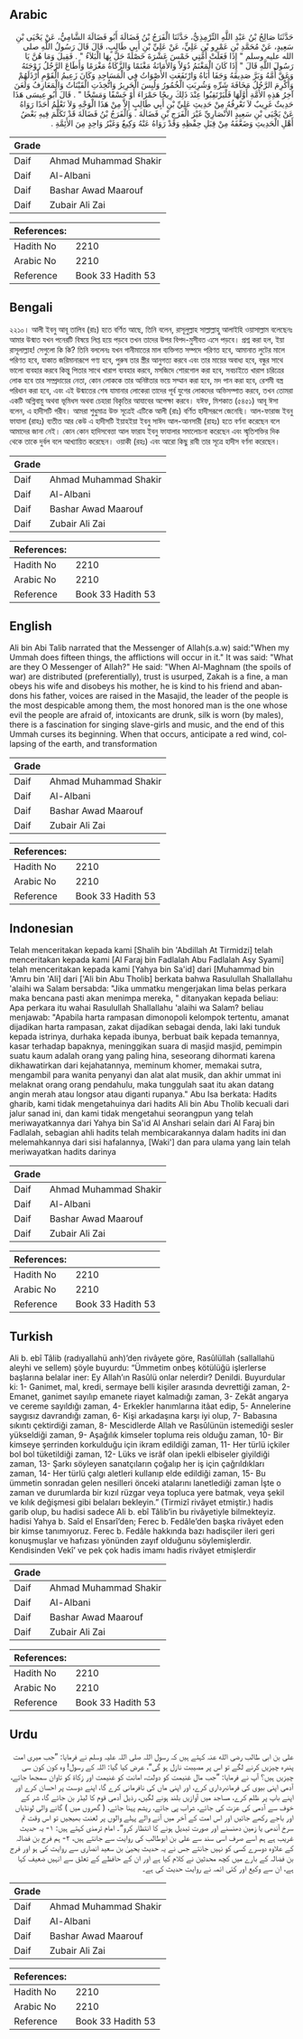 ## Arabic


<div dir="rtl" lang="ar" style={{fontSize:'larger',backgroundColor:'#f8f9fa',padding:20}}>
حَدَّثَنَا صَالِحُ بْنُ عَبْدِ اللَّهِ التِّرْمِذِيُّ، حَدَّثَنَا الْفَرَجُ بْنُ فَضَالَةَ أَبُو فَضَالَةَ الشَّامِيُّ، عَنْ يَحْيَى بْنِ سَعِيدٍ، عَنْ مُحَمَّدِ بْنِ عَمْرِو بْنِ عَلِيٍّ، عَنْ عَلِيِّ بْنِ أَبِي طَالِبٍ، قَالَ قَالَ رَسُولُ اللَّهِ صلى الله عليه وسلم ‏"‏ إِذَا فَعَلَتْ أُمَّتِي خَمْسَ عَشْرَةَ خَصْلَةً حَلَّ بِهَا الْبَلاَءُ ‏"‏ ‏.‏ فَقِيلَ وَمَا هُنَّ يَا رَسُولَ اللَّهِ قَالَ ‏"‏ إِذَا كَانَ الْمَغْنَمُ دُوَلاً وَالأَمَانَةُ مَغْنَمًا وَالزَّكَاةُ مَغْرَمًا وَأَطَاعَ الرَّجُلُ زَوْجَتَهُ وَعَقَّ أُمَّهُ وَبَرَّ صَدِيقَهُ وَجَفَا أَبَاهُ وَارْتَفَعَتِ الأَصْوَاتُ فِي الْمَسَاجِدِ وَكَانَ زَعِيمُ الْقَوْمِ أَرْذَلَهُمْ وَأُكْرِمَ الرَّجُلُ مَخَافَةَ شَرِّهِ وَشُرِبَتِ الْخُمُورُ وَلُبِسَ الْحَرِيرُ وَاتُّخِذَتِ الْقَيْنَاتُ وَالْمَعَازِفُ وَلَعَنَ آخِرُ هَذِهِ الأُمَّةِ أَوَّلَهَا فَلْيَرْتَقِبُوا عِنْدَ ذَلِكَ رِيحًا حَمْرَاءَ أَوْ خَسْفًا وَمَسْخًا ‏"‏ ‏.‏ قَالَ أَبُو عِيسَى هَذَا حَدِيثٌ غَرِيبٌ لاَ نَعْرِفُهُ مِنْ حَدِيثِ عَلِيِّ بْنِ أَبِي طَالِبٍ إِلاَّ مِنْ هَذَا الْوَجْهِ وَلاَ نَعْلَمُ أَحَدًا رَوَاهُ عَنْ يَحْيَى بْنِ سَعِيدٍ الأَنْصَارِيِّ غَيْرَ الْفَرَجِ بْنِ فَضَالَةَ ‏.‏ وَالْفَرَجُ بْنُ فَضَالَةَ قَدْ تَكَلَّمَ فِيهِ بَعْضُ أَهْلِ الْحَدِيثِ وَضَعَّفَهُ مِنْ قِبَلِ حِفْظِهِ وَقَدْ رَوَاهُ عَنْهُ وَكِيعٌ وَغَيْرُ وَاحِدٍ مِنَ الأَئِمَّةِ ‏.‏
</div>
<div style={{backgroundColor:'#f8f9fa',padding:20, marginBottom: 10}}><table> <thead> <tr> <th>Grade</th> <th></th> </tr> </thead> <tbody> <tr><td>Daif</td><td>Ahmad Muhammad Shakir</td></tr><tr><td>Daif</td><td>Al-Albani</td></tr><tr><td>Daif</td><td>Bashar Awad Maarouf</td></tr><tr><td>Daif</td><td>Zubair Ali Zai</td></tr></tbody></table><table> <thead> <tr> <th>References:</th> <th></th> </tr> </thead> <tbody><tr><td>Hadith No</td><td>2210</td></tr><tr><td>Arabic No</td><td>2210</td></tr><tr><td>Reference</td><td>Book 33 Hadith 53</td></tr></tbody></table></div>

## Bengali


<div dir="ltr" lang="bn" style={{fontSize:'larger',backgroundColor:'#f8f9fa',padding:20}}>
২২১০। আলী ইবনু আবূ তালিব (রাঃ) হতে বর্ণিত আছে, তিনি বলেন, রাসূলুল্লাহ সাল্লাল্লাহু আলাইহি ওয়াসাল্লাম বলেছেনঃ আমার উন্মাত যখন পনেরটি বিষয়ে লিপ্ত হয়ে পড়বে তখন তাদের উপর বিপদ-মুসীবত এসে পড়বে। প্রশ্ন করা হল, ইয়া রাসূলাল্লাহ! সেগুলো কি কি? তিনি বললেনঃ যখন গানীমাতের মাল ব্যক্তিগত সম্পদে পরিণত হবে, আমানাত লুটের মালে পরিণত হবে, যাকাত জরিমানারূপে গণ্য হবে, পুরুষ তার স্ত্রীর আনুগত্য করবে এবং তার মায়ের অবাধ্য হবে, বন্ধুর সাথে ভালো ব্যবহার করবে কিন্তু পিতার সাথে খারাপ ব্যবহার করবে, মসজিদে শোরগোল করা হবে, সবচাইতে খারাপ চরিত্রের লোক হবে তার সম্প্রদায়ের নেতা, কোন লোককে তার অনিষ্টতার ভয়ে সম্মান করা হবে, মদ পান করা হবে, রেশমী বস্ত্র পরিধান করা হবে, এবং এই উন্মাতের শেষ যামানার লোকেরা তাদের পূর্ব যুগের লোকদের অভিসম্পাত করবে, তখন তোমরা একটি অগ্নিবায়ু অথবা ভূমিধস অথবা চেহারা বিকৃতির আযাবের অপেক্ষা করবে। যঈফ, মিশকাত (৫৪৫১) আবূ ঈসা বলেন, এ হাদীসটি গরীব। আমরা শুধুমাত্র উক্ত সূত্রেই এটিকে আলী (রাঃ) বর্ণিত হাদীসরূপে জেনেছি। আল-ফারাজ ইবনু ফাযালা (রাহঃ) ব্যতীত আর কেউ এ হাদীসটি ইয়াহইয়া ইবনু সাঈদ আল-আনসারী (রাহঃ) হতে বর্ণনা করেছেন বলে আমাদের জানা নেই। কোন কোন হাদিসবেত্তা আল ফারায ইবনু ফাযালার সমালোচনা করেছেন এবং স্মৃতিশক্তির দিক থেকে তাকে দুর্বল বলে আখ্যায়িত করেছেন। ওয়াকী (রহঃ) এবং আরো কিছু রাবী তার সূত্রে হাদীস বর্ণনা করেছেন।
</div>
<div style={{backgroundColor:'#f8f9fa',padding:20, marginBottom: 10}}><table> <thead> <tr> <th>Grade</th> <th></th> </tr> </thead> <tbody> <tr><td>Daif</td><td>Ahmad Muhammad Shakir</td></tr><tr><td>Daif</td><td>Al-Albani</td></tr><tr><td>Daif</td><td>Bashar Awad Maarouf</td></tr><tr><td>Daif</td><td>Zubair Ali Zai</td></tr></tbody></table><table> <thead> <tr> <th>References:</th> <th></th> </tr> </thead> <tbody><tr><td>Hadith No</td><td>2210</td></tr><tr><td>Arabic No</td><td>2210</td></tr><tr><td>Reference</td><td>Book 33 Hadith 53</td></tr></tbody></table></div>

## English


<div dir="ltr" lang="en" style={{fontSize:'larger',backgroundColor:'#f8f9fa',padding:20}}>
Ali bin Abi Talib narrated that the Messenger of Allah(s.a.w) said:"When my Ummah does fifteen things, the afflictions will occur in it." It was said: "What are they O Messenger of Allah?" He said: "When Al-Maghnam (the spoils of war) are distributed (preferentially), trust is usurped, Zakah is a fine, a man obeys his wife and disobeys his mother, he is kind to his friend and abandons his father, voices are raised in the Masajid, the leader of the people is the most despicable among them, the most honored man is the one whose evil the people are afraid of, intoxicants are drunk, silk is worn (by males), there is a fascination for singing slave-girls and music, and the end of this Ummah curses its beginning. When that occurs, anticipate a red wind, collapsing of the earth, and transformation
</div>
<div style={{backgroundColor:'#f8f9fa',padding:20, marginBottom: 10}}><table> <thead> <tr> <th>Grade</th> <th></th> </tr> </thead> <tbody> <tr><td>Daif</td><td>Ahmad Muhammad Shakir</td></tr><tr><td>Daif</td><td>Al-Albani</td></tr><tr><td>Daif</td><td>Bashar Awad Maarouf</td></tr><tr><td>Daif</td><td>Zubair Ali Zai</td></tr></tbody></table><table> <thead> <tr> <th>References:</th> <th></th> </tr> </thead> <tbody><tr><td>Hadith No</td><td>2210</td></tr><tr><td>Arabic No</td><td>2210</td></tr><tr><td>Reference</td><td>Book 33 Hadith 53</td></tr></tbody></table></div>

## Indonesian


<div dir="ltr" lang="id" style={{fontSize:'larger',backgroundColor:'#f8f9fa',padding:20}}>
Telah menceritakan kepada kami [Shalih bin 'Abdillah At Tirmidzi] telah menceritakan kepada kami [Al Faraj bin Fadlalah Abu Fadlalah Asy Syami] telah menceritakan kepada kami [Yahya bin Sa'id] dari [Muhammad bin 'Amru bin 'Ali] dari ['Ali bin Abu Tholib] berkata bahwa Rasulullah Shallallahu 'alaihi wa Salam bersabda: "Jika ummatku mengerjakan lima belas perkara maka bencana pasti akan menimpa mereka, " ditanyakan kepada beliau: Apa perkara itu wahai Rasulullah Shallallahu 'alaihi wa Salam? beliau menjawab: "Apabila harta rampasan dimonopoli kelompok tertentu, amanat dijadikan harta rampasan, zakat dijadikan sebagai denda, laki laki tunduk kepada istrinya, durhaka kepada ibunya, berbuat baik kepada temannya, kasar terhadap bapaknya, meninggikan suara di masjid masjid, pemimpin suatu kaum adalah orang yang paling hina, seseorang dihormati karena dikhawatirkan dari kejahatannya, meminum khomer, memakai sutra, mengambil para wanita penyanyi dan alat alat musik, dan akhir ummat ini melaknat orang orang pendahulu, maka tunggulah saat itu akan datang angin merah atau longsor atau diganti rupanya." Abu Isa berkata: Hadits gharib, kami tidak mengetahuinya dari hadits Ali bin Abu Tholib kecuali dari jalur sanad ini, dan kami tidak mengetahui seorangpun yang telah meriwayatkannya dari Yahya bin Sa'id Al Anshari selain dari Al Faraj bin Fadlalah, sebagian ahli hadits telah membicarakannya dalam hadits ini dan melemahkannya dari sisi hafalannya, [Waki'] dan para ulama yang lain telah meriwayatkan hadits darinya
</div>
<div style={{backgroundColor:'#f8f9fa',padding:20, marginBottom: 10}}><table> <thead> <tr> <th>Grade</th> <th></th> </tr> </thead> <tbody> <tr><td>Daif</td><td>Ahmad Muhammad Shakir</td></tr><tr><td>Daif</td><td>Al-Albani</td></tr><tr><td>Daif</td><td>Bashar Awad Maarouf</td></tr><tr><td>Daif</td><td>Zubair Ali Zai</td></tr></tbody></table><table> <thead> <tr> <th>References:</th> <th></th> </tr> </thead> <tbody><tr><td>Hadith No</td><td>2210</td></tr><tr><td>Arabic No</td><td>2210</td></tr><tr><td>Reference</td><td>Book 33 Hadith 53</td></tr></tbody></table></div>

## Turkish


<div dir="ltr" lang="tr" style={{fontSize:'larger',backgroundColor:'#f8f9fa',padding:20}}>
Ali b. ebî Tâlib (radıyallahü anh)’den rivâyete göre, Rasûlüllah (sallallahü aleyhi ve sellem) şöyle buyurdu: “Ümmetim onbeş kötülüğü işlerlerse başlarına belalar iner: Ey Allah’ın Rasûlü onlar nelerdir? Denildi. Buyurdular ki: 1- Ganimet, mal, kredi, sermaye belli kişiler arasında devrettiği zaman, 2- Emanet, ganimet sayılıp emanete riayet kalmadığı zaman, 3- Zekât angarya ve cereme sayıldığı zaman, 4- Erkekler hanımlarına itâat edip, 5- Annelerine saygısız davrandığı zaman, 6- Kişi arkadaşına karşı iyi olup, 7- Babasına sıkıntı çektirdiği zaman, 8- Mescidlerde Allah ve Rasûlünün istemediği sesler yükseldiği zaman, 9- Aşağılık kimseler topluma reis olduğu zaman, 10- Bir kimseye şerrinden korkulduğu için ikram edildiği zaman, 11- Her türlü içkiler bol bol tüketildiği zaman, 12- Lüks ve isrâf olan ipekli elbiseler giyildiği zaman, 13- Şarkı söyleyen sanatçıların çoğalıp her iş için çağrıldıkları zaman, 14- Her türlü çalgı aletleri kullanıp elde edildiği zaman, 15- Bu ümmetin sonradan gelen nesilleri önceki atalarını lanetlediği zaman İşte o zaman ve durumlarda bir kızıl rüzgar veya topluca yere batmak, veya şekil ve kılık değişmesi gibi belaları bekleyin.” (Tirmizî rivâyet etmiştir.) hadis garib olup, bu hadisi sadece Ali b. ebî Tâlib’in bu rivâyetiyle bilmekteyiz. hadisi Yahya b. Saîd el Ensarî’den; Ferec b. Fedâle’den başka rivâyet eden bir kimse tanımıyoruz. Ferec b. Fedâle hakkında bazı hadisçiler ileri geri konuşmuşlar ve hafızası yönünden zayıf olduğunu söylemişlerdir. Kendisinden Vekî’ ve pek çok hadis imamı hadis rivâyet etmişlerdir
</div>
<div style={{backgroundColor:'#f8f9fa',padding:20, marginBottom: 10}}><table> <thead> <tr> <th>Grade</th> <th></th> </tr> </thead> <tbody> <tr><td>Daif</td><td>Ahmad Muhammad Shakir</td></tr><tr><td>Daif</td><td>Al-Albani</td></tr><tr><td>Daif</td><td>Bashar Awad Maarouf</td></tr><tr><td>Daif</td><td>Zubair Ali Zai</td></tr></tbody></table><table> <thead> <tr> <th>References:</th> <th></th> </tr> </thead> <tbody><tr><td>Hadith No</td><td>2210</td></tr><tr><td>Arabic No</td><td>2210</td></tr><tr><td>Reference</td><td>Book 33 Hadith 53</td></tr></tbody></table></div>

## Urdu


<div dir="rtl" lang="ur" style={{fontSize:'larger',backgroundColor:'#f8f9fa',padding:20}}>
علی بن ابی طالب رضی الله عنہ کہتے ہیں کہ رسول اللہ صلی اللہ علیہ وسلم نے فرمایا: ”جب میری امت پندرہ چیزیں کرنے لگے تو اس پر مصیبت نازل ہو گی“، عرض کیا گیا: اللہ کے رسول! وہ کون کون سی چیزیں ہیں؟ آپ نے فرمایا: ”جب مال غنیمت کو دولت، امانت کو غنیمت اور زکاۃ کو تاوان سمجھا جائے، آدمی اپنی بیوی کی فرمانبرداری کرے، اور اپنی ماں کی نافرمانی کرے گا، اپنے دوست پر احسان کرے اور اپنے باپ پر ظلم کرے، مساجد میں آوازیں بلند ہونے لگیں، رذیل آدمی قوم کا لیڈر بن جائے گا، شر کے خوف سے آدمی کی عزت کی جائے، شراب پی جائے، ریشم پہنا جائے، ( گھروں میں ) گانے والی لونڈیاں اور باجے رکھے جائیں اور اس امت کے آخر میں آنے والے پہلے والوں پر لعنت بھیجیں تو اس وقت تم سرخ آندھی یا زمین دھنسنے اور صورت تبدیل ہونے کا انتظار کرو“۔ امام ترمذی کہتے ہیں: ۱- یہ حدیث غریب ہے ہم اسے صرف اسی سند سے علی بن ابوطالب کی روایت سے جانتے ہیں، ۲- ہم فرج بن فضالہ کے علاوہ دوسرے کسی کو نہیں جانتے جس نے یہ حدیث یحییٰ بن سعید انصاری سے روایت کی ہو اور فرج بن فضالہ کے بارے میں کچھ محدثین نے کلام کیا ہے اور ان کے حافظے کے تعلق سے انہیں ضعیف کہا ہے، ان سے وکیع اور کئی ائمہ نے روایت حدیث کی ہے۔
</div>
<div style={{backgroundColor:'#f8f9fa',padding:20, marginBottom: 10}}><table> <thead> <tr> <th>Grade</th> <th></th> </tr> </thead> <tbody> <tr><td>Daif</td><td>Ahmad Muhammad Shakir</td></tr><tr><td>Daif</td><td>Al-Albani</td></tr><tr><td>Daif</td><td>Bashar Awad Maarouf</td></tr><tr><td>Daif</td><td>Zubair Ali Zai</td></tr></tbody></table><table> <thead> <tr> <th>References:</th> <th></th> </tr> </thead> <tbody><tr><td>Hadith No</td><td>2210</td></tr><tr><td>Arabic No</td><td>2210</td></tr><tr><td>Reference</td><td>Book 33 Hadith 53</td></tr></tbody></table></div>